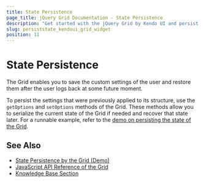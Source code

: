 ```yaml
---
title: State Persistence
page_title: jQuery Grid Documentation - State Persistence
description: "Get started with the jQuery Grid by Kendo UI and persist the state of the component."
slug: persiststate_kendoui_grid_widget
position: 11
---
```


# State Persistence

The Grid enables you to save the custom settings of the user and restore them after the user logs back at some future moment.

To persist the settings that were previously applied to its structure, use the `getOptions` and `setOptions` methods of the Grid. These methods allow you to serialize the current state of the Grid if needed and recover that state later. For a runnable example, refer to the [demo on persisting the state of the Grid](https://demos.telerik.com/kendo-ui/grid/persist-state).

## See Also

* [State Persistence by the Grid (Demo)](https://demos.telerik.com/kendo-ui/grid/persist-state)
* [JavaScript API Reference of the Grid](/api/javascript/ui/grid)
* [Knowledge Base Section](/knowledge-base)
